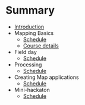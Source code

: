# Summary

* [Introduction](README.md)
* Mapping Basics
  * [Schedule](day1.md)
  * [Course details](chapters/day1.md)
* Field day
  * [Schedule](day2.md)
* Processing
  * [Schedule](day3.md)
* Creating Map applications
  * [Schedule](day4.md)
* Mini-hackaton
  * [Schedule](day5.md)
